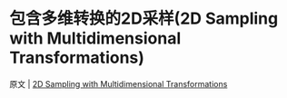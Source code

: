 # 包含多维转换的2D采样(2D Sampling with Multidimensional Transformations)

原文 | [2D Sampling with Multidimensional Transformations](http://www.pbr-book.org/3ed-2018/Monte_Carlo_Integration/2D_Sampling_with_Multidimensional_Transformations.html)